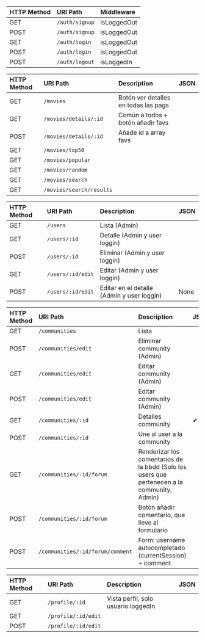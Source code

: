 

| HTTP Method | URI Path  | Middleware   |
| :----- | :--- | :---    |
|  GET | `/auth/signup`   | isLoggedOut   | None   |
| POST | `/auth/signup`   | isLoggedOut   | None   |
| GET | `/auth/login`   | isLoggedOut   | None   |
| POST | `/auth/login`   | isLoggedOut   | None   |
| POST |`/auth/logout`  | isLoggedIn   | None   |




| HTTP Method | URI Path | Description | JSON   |
| :----- | :--- | :---    | :---    |  
| GET     | `/movies`   |  Botón ver detalles en todas las pags   |
| GET | `/movies/details/:id` |Común a todos + botón añadir favs   |
| POST | `/movies/details/:id` |Añade id a array favs  |
| GET | `/movies/top50`    |       |
| GET | `/movies/popular`   |      |
| GET | `/movies/random`   |     |
| GET | `/movies/search`   |    |
| GET | `/movies/search/results` |    |


| HTTP Method | URI Path | Description | JSON   |
| :----- | :--- | :---    | :---    |
| GET | `/users`   | Lista (Admin)   |     |
| GET | `/users/:id`   | Detalle (Admin y user loggin)   |   |
| POST | `/users/:id`   | Eliminar  (Admin y user loggin)   |     |
| GET |`/users/:id/edit`   | Editar  (Admin y user loggin)   |      |
| POST | `/users/:id/edit`   | Editar en el detalle  (Admin y user loggin)   | None   |



| HTTP Method | URI Path | Description | JSON   |
| :----- | :--- | :---    | :---    |
|  GET |`/communities`   | Lista |   |
| POST | `/communities/edit`   | Eliminar community (Admin) |      |
| GET | `/communities/edit`   | Editar community (Admin) |      |
| POST | `/communities/edit`   | Editar community (Admin) |     |
| GET | `/communities/:id`   | Detalles community |   ✔   |
|  POST |`/communities/:id`     | Une al user a la community  |     |
| GET |`/communities/:id/forum` | Renderizar los comentarios de la bbdd (Solo los users que pertenecen a la community, Admin) |      |
| POST |`/communities/:id/forum` | Botón añadir comentario, que lleve al formulario |          |
|POST | `/communities/:id/forum/comment` |Form: username autocompletado (currentSession) + comment |          |
 

| HTTP Method | URI Path | Description | JSON   |
| :----- | :--- | :---    | :---    |
|   GET   | `/profile/:id`   | Vista perfil, solo usuario loggedIn
| GET | `/profile/:id/edit`   | 
| POST | `/profile/:id/edit`   | 

